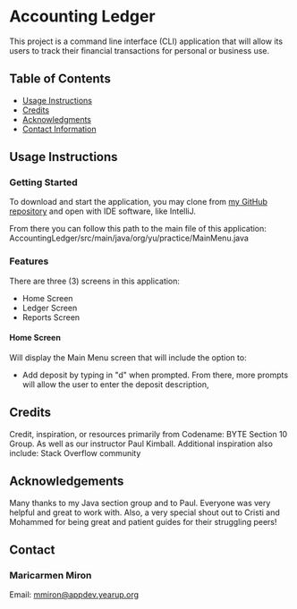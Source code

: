 # Accounting Ledger

This project is a command line interface (CLI) application that will allow its users to track 
their financial transactions for personal or business use. 

## Table of Contents


* [Usage Instructions](#usage-instructions)
* [Credits](#credits)
* [Acknowledgments](#acknowledgements)
* [Contact Information](#contact)

## Usage Instructions

### Getting Started
To download and start the application, you may clone from 
[my GitHub repository](https://github.com/m-miron/AccountingLedger) 
and open with IDE software, like IntelliJ. 

From there you can follow this path to the main file of this application:
AccountingLedger/src/main/java/org/yu/practice/MainMenu.java

### Features
There are three (3) screens in this application:

* Home Screen
* Ledger Screen
* Reports Screen

#### Home Screen
Will display the Main Menu screen that will include the option to:
* Add deposit by typing in "d" when prompted. From there, more prompts will allow the
user to enter the deposit description, 

## Credits
Credit, inspiration, or resources primarily from Codename: BYTE Section 10 Group.
As well as our instructor Paul Kimball.
Additional inspiration also include: Stack Overflow community


## Acknowledgements

Many thanks to my Java section group and to Paul. Everyone was very helpful and great to work with. Also, a very special shout out to Cristi and Mohammed for being great and patient guides for their struggling peers!

## Contact
### Maricarmen Miron

Email: mmiron@appdev.yearup.org